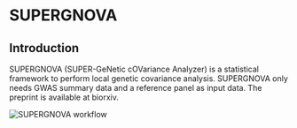 # SUPERGNOVA

## Introduction

SUPERGNOVA (SUPER-GeNetic cOVariance Analyzer) is a statistical framework to perform local genetic covariance analysis. SUPERGNOVA only needs GWAS summary data and a reference panel as input data. The preprint is available at biorxiv.

![SUPERGNOVA workflow](https://github.com/qlu-lab/SUPERGNOVA/blob/master/Fig/Figure1.png)
